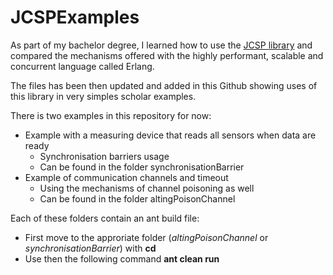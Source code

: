 # JCSPExamples

As part of my bachelor degree, I learned how to use the [JCSP library](https://github.com/codehaus/jcsp) and compared the mechanisms offered with the highly performant, scalable and concurrent language called Erlang. 

The files has been then updated and added in this Github showing uses of this library in very simples scholar examples.

There is two examples in this repository for now:
* Example with a measuring device that reads all sensors when data are ready
    * Synchronisation barriers usage
    * Can be found in the folder synchronisationBarrier
* Example of communication channels and timeout
    * Using the mechanisms of channel poisoning as well
    * Can be found in the folder altingPoisonChannel

Each of these folders contain an ant build file:
* First move to the approriate folder (*altingPoisonChannel* or *synchronisationBarrier*) with **cd**
* Use then the following command **ant clean run**
